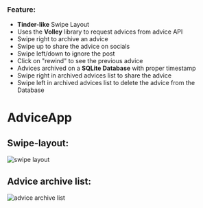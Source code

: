 ### Feature:
- **Tinder-like** Swipe Layout
- Uses the **Volley** library to request advices from advice API
- Swipe right to archive an advice
- Swipe up to share the advice on socials
- Swipe left/down to ignore the post
- Click on "rewind" to see the previous advice
- Advices archived on a **SQLite Database** with proper timestamp
- Swipe right in archived advices list to share the advice
- Swipe left in archived advices list to delete the advice from the Database

# AdviceApp

## Swipe-layout:
![swipe layout](https://github.com/ShikharSahu/imageRepo/blob/main/AdviceApp/swipe_layout.jpeg)

## Advice archive list:
![advice archive list](https://github.com/ShikharSahu/imageRepo/blob/main/AdviceApp/advice_archive_list.jpeg)
